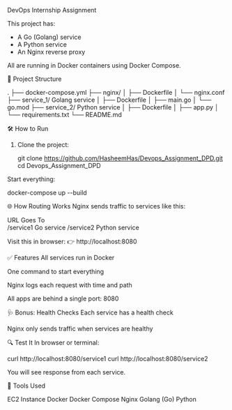 DevOps Internship Assignment

This project has:
- A Go (Golang) service
- A Python service
- An Nginx reverse proxy

All are running in Docker containers using Docker Compose.

📁 Project Structure

.
├── docker-compose.yml
├── nginx/
│ ├── Dockerfile
│ └── nginx.conf
├── service_1/  Golang service
│ ├── Dockerfile
│ ├── main.go
│ └── go.mod
├── service_2/  Python service
│ ├── Dockerfile
│ ├── app.py
│ └── requirements.txt
└── README.md

 🛠️ How to Run

1. Clone the project:
   
   git clone https://github.com/HasheemHas/Devops_Assignment_DPD.git
   cd Devops_Assignment_DPD

Start everything:

docker-compose up --build


🌐 How Routing Works
Nginx sends traffic to services like this:

URL	           Goes To     
/service1	     Go service
/service2	     Python service

Visit this in browser:
👉 http://localhost:8080

✅ Features
All services run in Docker

One command to start everything

Nginx logs each request with time and path

All apps are behind a single port: 8080

🩺 Bonus: Health Checks
Each service has a health check

Nginx only sends traffic when services are healthy

🔍 Test It
In browser or terminal:

curl http://localhost:8080/service1
curl http://localhost:8080/service2

You will see response from each service.

🧰 Tools Used

EC2 Instance
Docker
Docker Compose
Nginx
Golang (Go)
Python
